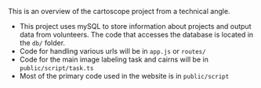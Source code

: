 This is an overview of the cartoscope project from a technical angle.

 - This project uses mySQL to store information about projects and output data from volunteers. The code that accesses the database is located in the `db/` folder.
 - Code for handling various urls will be in `app.js` or `routes/`
 - Code for the main image labeling task and cairns will be in `public/script/task.ts`
 - Most of the primary code used in the website is in `public/script`

